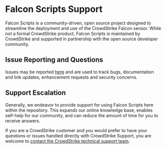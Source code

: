 # Falcon Scripts Support

Falcon Scripts is a community-driven, open source project designed to streamline the deployment and use of the CrowdStrike Falcon sensor. While not a formal CrowdStrike product, Falcon Scripts is maintained by CrowdStrike and supported in partnership with the open source developer community.

## Issue Reporting and Questions

Issues may be reported [here](https://github.com/CrowdStrike/falcon-scripts/issues/new) and are used to track bugs, documentation and link updates, enhancement requests and security concerns.

## Support Escalation

Generally, we endeavor to provide support for using Falcon Scripts here within the repository. This expands our online knowledge base, enables self-help for our community, and can reduce the amount of time for you to receive answers.

If you are a CrowdStrike customer and you would prefer to have your questions or issues handled directly with CrowdStrike Support, you are welcome to [contact the CrowdStrike technical support team](https://supportportal.crowdstrike.com/).
